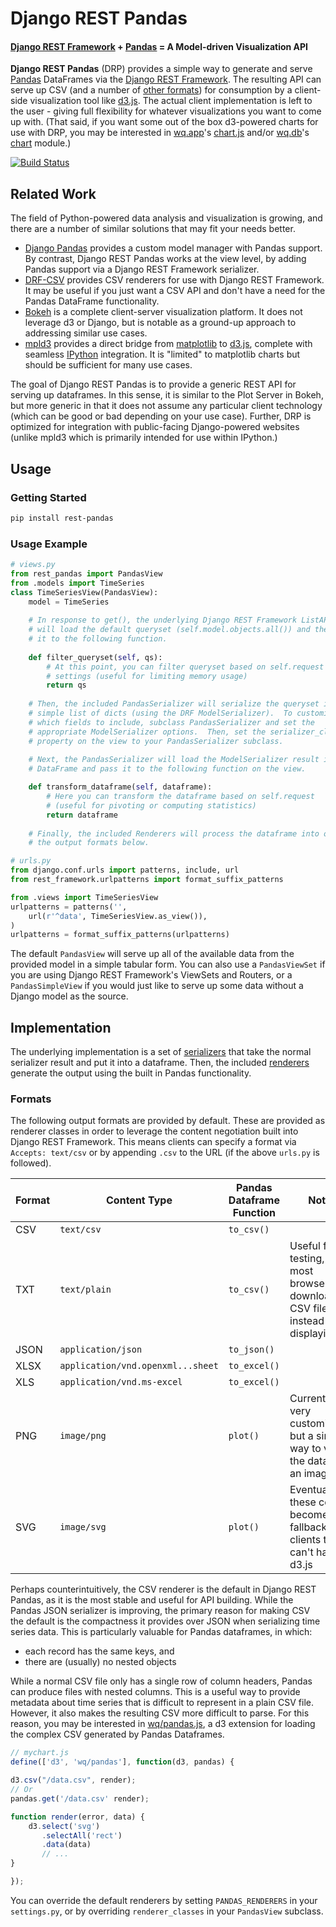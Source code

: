 Django REST Pandas
==================

#### [Django REST Framework] + [Pandas] = A Model-driven Visualization API

**Django REST Pandas** (DRP) provides a simple way to generate and serve [Pandas] DataFrames via the [Django REST Framework].  The resulting API can serve up CSV (and a number of [other formats](#formats)) for consumption by a client-side visualization tool like [d3.js].  The actual client implementation is left to the user - giving full flexibility for whatever visualizations you want to come up with.  (That said, if you want some out of the box d3-powered charts for use with DRP, you may be interested in [wq.app]'s [chart.js] and/or [wq.db]'s [chart] module.)

[![Build Status](https://travis-ci.org/wq/django-rest-pandas.png?branch=master)](https://travis-ci.org/wq/django-rest-pandas) 

## Related Work
The field of Python-powered data analysis and visualization is growing, and there are a number of similar solutions that may fit your needs better.

 * [Django Pandas] provides a custom model manager with Pandas support.  By contrast, Django REST Pandas works at the view level, by adding Pandas support via a Django REST Framework serializer.
 * [DRF-CSV] provides CSV renderers for use with Django REST Framework.  It may be useful if you just want a CSV API and don't have a need for the Pandas DataFrame functionality.
 * [Bokeh] is a complete client-server visualization platform.  It does not leverage d3 or Django, but is notable as a ground-up approach to addressing similar use cases.
 * [mpld3] provides a direct bridge from [matplotlib] to [d3.js], complete with seamless [IPython] integration.  It is "limited" to matplotlib charts but should be sufficient for many use cases.

The goal of Django REST Pandas is to provide a generic REST API for serving up dataframes.  In this sense, it is similar to the Plot Server in Bokeh, but more generic in that it does not assume any particular client technology (which can be good or bad depending on your use case).  Further, DRP is optimized for integration with public-facing Django-powered websites (unlike mpld3 which is primarily intended for use within IPython.)

## Usage

### Getting Started

```bash
pip install rest-pandas
```

### Usage Example

```python
# views.py
from rest_pandas import PandasView
from .models import TimeSeries
class TimeSeriesView(PandasView):
    model = TimeSeries
    
    # In response to get(), the underlying Django REST Framework ListAPIView
    # will load the default queryset (self.model.objects.all()) and then pass
    # it to the following function.
    
    def filter_queryset(self, qs): 
        # At this point, you can filter queryset based on self.request or other
        # settings (useful for limiting memory usage)
        return qs
        
    # Then, the included PandasSerializer will serialize the queryset into a
    # simple list of dicts (using the DRF ModelSerializer).  To customize
    # which fields to include, subclass PandasSerializer and set the
    # appropriate ModelSerializer options.  Then, set the serializer_class
    # property on the view to your PandasSerializer subclass.
    
    # Next, the PandasSerializer will load the ModelSerializer result into a
    # DataFrame and pass it to the following function on the view.

    def transform_dataframe(self, dataframe):
        # Here you can transform the dataframe based on self.request
        # (useful for pivoting or computing statistics)
        return dataframe
        
    # Finally, the included Renderers will process the dataframe into one of
    # the output formats below.
```

```python
# urls.py
from django.conf.urls import patterns, include, url
from rest_framework.urlpatterns import format_suffix_patterns

from .views import TimeSeriesView
urlpatterns = patterns('',
    url(r'^data', TimeSeriesView.as_view()),
)
urlpatterns = format_suffix_patterns(urlpatterns)
```

The default `PandasView` will serve up all of the available data from the provided model in a simple tabular form.  You can also use a `PandasViewSet` if you are using Django REST Framework's ViewSets and Routers, or a `PandasSimpleView` if you would just like to serve up some data without a Django model as the source.

## Implementation
The underlying implementation is a set of [serializers] that take the normal serializer result and put it into a dataframe.  Then, the included [renderers] generate the output using the built in Pandas functionality.  

### Formats

The following output formats are provided by default.  These are provided as renderer classes in order to leverage the content negotiation built into Django REST Framework.  This means clients can specify a format via `Accepts: text/csv` or by appending `.csv` to the URL (if the above `urls.py` is followed).

Format | Content Type | Pandas Dataframe Function | Notes
-------|--------------|---------------------------|--------
CSV    | `text/csv` | `to_csv()` |
TXT    | `text/plain` | `to_csv()` | Useful for testing, as most browsers will download a CSV file instead of displaying it
JSON   | `application/json` | `to_json()` |
XLSX   | `application/vnd.openxml...sheet` | `to_excel()` |
XLS    | `application/vnd.ms-excel` | `to_excel()` 
PNG    | `image/png` | `plot()` | Currently not very customizable, but a simple way to view the data as an image. 
SVG    | `image/svg` | `plot()` | Eventually these could become a fallback for clients that can't handle d3.js

Perhaps counterintuitively, the CSV renderer is the default in Django REST Pandas, as it is the most stable and useful for API building.  While the Pandas JSON serializer is improving, the primary reason for making CSV the default is the compactness it provides over JSON when serializing time series data.  This is particularly valuable for Pandas dataframes, in which:

 - each record has the same keys, and
 - there are (usually) no nested objects

While a normal CSV file only has a single row of column headers, Pandas can produce files with nested columns.  This is a useful way to provide metadata about time series that is difficult to represent in a plain CSV file.  However, it also makes the resulting CSV more difficult to parse.  For this reason, you may be interested in [wq/pandas.js], a d3 extension for loading the complex CSV generated by Pandas Dataframes.

```javascript
// mychart.js
define(['d3', 'wq/pandas'], function(d3, pandas) {

d3.csv("/data.csv", render);
// Or
pandas.get('/data.csv' render);

function render(error, data) {
    d3.select('svg')
       .selectAll('rect')
       .data(data)
       // ...
}

});

```

You can override the default renderers by setting `PANDAS_RENDERERS` in your `settings.py`, or by overriding `renderer_classes` in your `PandasView` subclass.

[Django REST Framework]: http://django-rest-framework.org
[Pandas]: http://pandas.pydata.org
[d3.js]: http://d3js.org
[wq.app]: http://wq.io/wq.app
[chart.js]: http://wq.io/docs/chart-js
[wq.db]: http://wq.io/wq.db
[chart]: http://wq.io/docs/chart
[Django Pandas]: https://github.com/chrisdev/django-pandas/
[bokeh]: http://bokeh.pydata.org/
[mpld3]: https://github.com/jakevdp/mpld3
[DRF-CSV]: https://github.com/mjumbewu/django-rest-framework-csv
[matplotlib]: http://matplotlib.org/
[IPython]: http://ipython.org/
[serializers]: https://github.com/wq/django-rest-pandas/blob/master/rest_pandas/serializers.py
[renderers]: https://github.com/wq/django-rest-pandas/blob/master/rest_pandas/renderers.py
[wq/pandas.js]: http://wq.io/docs/pandas-js
